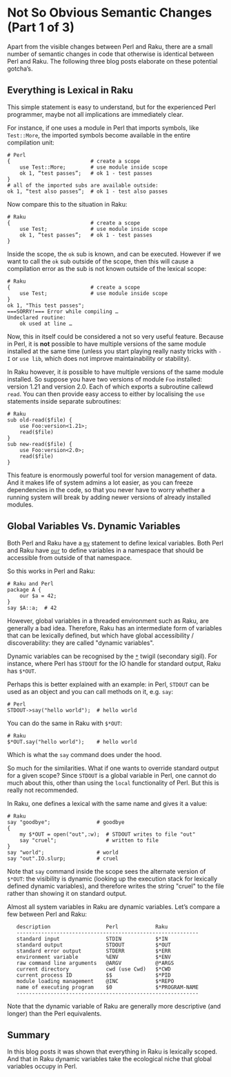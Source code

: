 # Not So Obvious Semantic Changes (Part 1 of 3)

Apart from the visible changes between Perl and Raku, there are a small number of semantic changes in code that otherwise is identical between Perl and Raku.  The following three blog posts elaborate on these potential gotcha’s.

## Everything is Lexical in Raku
This simple statement is easy to understand, but for the experienced Perl programmer, maybe not all implications are immediately clear.

For instance, if one uses a module in Perl that imports symbols, like `Test::More`, the imported symbols become available in the entire compilation unit:
```
# Perl
{                          # create a scope
    use Test::More;        # use module inside scope
    ok 1, “test passes”;   # ok 1 - test passes
}
# all of the imported subs are available outside:
ok 1, “test also passes”;  # ok 1 - test also passes
```
Now compare this to the situation in Raku:
```
# Raku
{                          # create a scope
    use Test;              # use module inside scope
    ok 1, “test passes”;   # ok 1 - test passes
}
```
Inside the scope, the `ok` sub is known, and can be executed.  However if we want to call the `ok` sub outside of the scope, then this will cause a compilation error as the sub is not known outside of the lexical scope:
```
# Raku
{                          # create a scope
    use Test;              # use module inside scope
}
ok 1, "This test passes";
===SORRY!=== Error while compiling …
Undeclared routine:
    ok used at line …
```
Now, this in itself could be considered a not so very useful feature.  Because in Perl, it is **not** possible to have multiple versions of the same module installed at the same time (unless you start playing really nasty tricks with `-I` or `use lib`, which does not improve maintainability or stability).

In Raku however, it *is* possible to have multiple versions of the same module installed.  So suppose you have two versions of module `Foo` installed: version 1.21 and version 2.0.  Each of which exports a subroutine callewd `read`.  You can then provide easy access to either by localising the `use` statements inside separate subroutines:
```
# Raku
sub old-read($file) {
    use Foo:version<1.21>;
    read($file)
}
sub new-read($file) {
    use Foo:version<2.0>;
    read($file)
}
```
This feature is enormously powerful tool for version management of data.  And it makes life of system admins a lot easier, as you can freeze dependencies in the code, so that you never have to worry whether a running system will break by adding newer versions of already installed modules.

## Global Variables Vs. Dynamic Variables
Both Perl and Raku have a [`my`](https://docs.raku.org/routine/my) statement to define lexical variables.  Both Perl and Raku have [`our`](https://docs.raku.org/syntax/our) to define variables in a namespace that should be accessible from outside of that namespace.

So this works in Perl and Raku:
```
# Raku and Perl
package A {
    our $a = 42;
}
say $A::a;  # 42
```
However, global variables in a threaded environment such as Raku, are generally a bad idea.  Therefore, Raku has an intermediate form of variables that can be lexically defined, but which have global accessibility / discoverability: they are called "dynamic variables".

Dynamic variables can be recognised by the [`*`](https://docs.raku.org/language/variables#The_*_twigil) twigil (secondary sigil).  For instance, where Perl has `STDOUT` for the IO handle for standard output, Raku has `$*OUT`.

Perhaps this is better explained with an example: in Perl, `STDOUT` can be used as an object and you can call methods on it, e.g. `say`:
```
# Perl
STDOUT->say("hello world");  # hello world
```
You can do the same in Raku with `$*OUT`:
```
# Raku
$*OUT.say("hello world");    # hello world
```
Which is what the `say` command does under the hood.

So much for the similarities.  What if one wants to override standard output for a given scope?  Since `STDOUT` is a global variable in Perl, one cannot do much about this, other than using the `local` functionality of Perl.  But this is really not recommended.

In Raku, one defines a lexical with the same name and gives it a value:
```
# Raku
say "goodbye";               # goodbye
{
    my $*OUT = open("out",:w);  # STDOUT writes to file "out"
    say "cruel";                # written to file
}
say "world";                 # world
say "out".IO.slurp;          # cruel
```
Note that `say` command inside the scope sees the alternate version of `$*OUT`: the visibility is dynamic (looking up the execution stack for lexically defined dynamic variables), and therefore writes the string "cruel" to the file rather than showing it on standard output.

Almost all system variables in Raku are dynamic variables.  Let’s compare a few between Perl and Raku:
```
   description                  Perl            Raku
   -----------------------------------------------------------
   standard input               STDIN           $*IN
   standard output              STDOUT          $*OUT
   standard error output        STDERR          $*ERR
   environment variable         %ENV            $*ENV
   raw command line arguments   @ARGV           @*ARGS
   current directory            cwd (use Cwd)   $*CWD
   current process ID           $$              $*PID
   module loading management    @INC            $*REPO
   name of executing program    $0              $*PROGRAM-NAME
   -----------------------------------------------------------
```
Note that the dynamic variable of Raku are generally more descriptive (and longer) than the Perl equivalents.

## Summary
In this blog posts it was shown that everything in Raku is lexically scoped.  And that in Raku dynamic variables take the ecological niche that global variables occupy in Perl.
